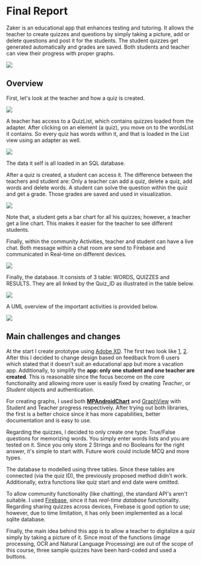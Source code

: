 # Final Report

Zaker is an educational app that enhances testing and tutoring. It allows the teacher to create quizzes and questions by simply taking a picture, add or delete questions and post it for the students. The student quizzes get generated automatically and grades are saved. Both students and teacher can view their progress with proper graphs.



![](https://github.com/artix15/Project-NAS/blob/master/Doc/TeacherOverviewLand.png?raw=true)



## Overview



First, let's look at the teacher and how a quiz is created.

![](https://github.com/artix15/Project-NAS/blob/master/Doc/LayoutTeacher.PNG?raw=true)



A teacher has access to a QuizList, which contains quizzes loaded from the adapter. After clicking on an element (a quiz), you move on to the wordsList it contains. So every quiz has words within it, and that is loaded in the List view using an adapter as well. 

![](https://github.com/artix15/Project-NAS/blob/master/Doc/LayoutQuizWithWordsPNG.PNG?raw=true)

The data it self is all loaded in an SQL database. 

After a quiz is created, a student can access it. The difference between the teachers and student are: Only a teacher can add a quiz, delete a quiz, add words and delete words. A student can solve the question within the quiz and get a grade. Those grades are saved and used in visualization. 

![](https://github.com/artix15/Project-NAS/blob/master/Doc/LayoutProgress.PNG?raw=true)

Note that, a student gets a bar chart for all his quizzes; however, a teacher get a line chart. This makes it easier for the teacher to see different students. 



Finally, within the community Activities, teacher and student can have a live chat. Both message within a chat room are send to Firebase and communicated in Real-time on different devices.

![](https://github.com/artix15/Project-NAS/blob/master/Doc/LayoutChat.PNG?raw=true)



Finally, the database. It consists of 3 table: WORDS, QUIZZES and RESULTS. They are all linked by the Quiz_ID as illustrated in the table below.

![](https://github.com/artix15/Project-NAS/blob/master/Doc/LayoutDB.PNG?raw=true)



A UML overview of the important activities is provided below.

![](https://github.com/artix15/Project-NAS/blob/master/Doc/UML.jpg?raw=true)





## Main challenges and changes

At the start I create prototype using [Adobe XD](https://www.adobe.com/products/xd/ui-design-kits.html). The first two look like [1](https://www.youtube.com/watch?v=p5YkaQjKWw0&feature=youtu.be), [2](https://www.youtube.com/watch?v=dPi2C28WYpQ&feature=youtu.be&fbclid=IwAR1snFk3T4RJoFFlXDoGs7b4SqR7w5wlb-OdB_xoOOzI8z6aajFOlQEQEVU). After this I decided to change design based on feedback from 6 users which stated that it doesn't suit an educational app but more a vacation app. Additionally, to simplify the **app: only one student and one teacher are created**. This is reasonable since the focus become on the core functionality and allowing more user is easily fixed by creating *Teacher*, or *Student* objects and authentication. 



For creating graphs, I used both **[MPAndroidChart](https://github.com/PhilJay/MPAndroidChart)** and [GraphView](https://github.com/jjoe64/GraphView) with Student and Teacher progress respectively. After trying out both libraries, the first is a better choice since it has more capabilities, better documentation and is easy to use. 



Regarding the quizzes, I decided to only create one type: True/False questions for memorizing words. You simply enter words lists and you are tested on it. Since you only store 2 Strings and no Booleans for the right answer, it's simple to start with. Future work could include MCQ and more types. 



The database to modelled using three tables. Since these tables are connected (via the quiz ID), the previously proposed method didn't work. Additionally, extra functions like quiz start and end date were omitted.



To allow community functionality (like chatting), the standard API's aren't suitable. I used [Firebase](https://console.firebase.google.com/u/0/), since it has *real-time database* functionality. Regarding sharing quizzes across devices, Firebase is good option to use; however, due to time limitation, it has only been implemented as a local sqlite database.



Finally, the main idea behind this app is to allow a teacher to digitalize a quiz simply by taking a picture of it. Since most of the functions (image processing, OCR and Natural Language Processing) are out of the scope of this course, three sample quizzes have been hard-coded and used a buttons. 









 

